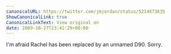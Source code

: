 ```yaml
---
canonicalURL: https://twitter.com/jmjordan/status/5214873635
ShowCanonicalLink: true
CanonicalLinkText: View original on
date: 2009-10-27T23:41:29+00:00
---
```

I'm afraid Rachel has been replaced by an unnamed D90. Sorry.